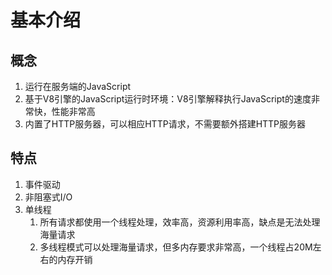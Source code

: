 # 基本介绍
## 概念
   1. 运行在服务端的JavaScript
   2. 基于V8引擎的JavaScript运行时环境：V8引擎解释执行JavaScript的速度非常快，性能非常高
   3. 内置了HTTP服务器，可以相应HTTP请求，不需要额外搭建HTTP服务器
## 特点
   1. 事件驱动
   2. 非阻塞式I/O
   3. 单线程
      1. 所有请求都使用一个线程处理，效率高，资源利用率高，缺点是无法处理海量请求
      2. 多线程模式可以处理海量请求，但多内存要求非常高，一个线程占20M左右的内存开销
